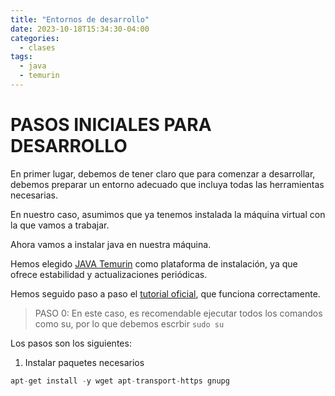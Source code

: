 ```yaml
---
title: "Entornos de desarrollo"
date: 2023-10-18T15:34:30-04:00
categories:
  - clases
tags:
  - java
  - temurin
---
```


# PASOS INICIALES PARA DESARROLLO

En primer lugar, debemos de tener claro que para comenzar a desarrollar, debemos preparar un entorno adecuado que incluya todas las herramientas necesarias.

En nuestro caso, asumimos que ya tenemos instalada la máquina virtual con la que vamos a trabajar.

Ahora vamos a instalar java en nuestra máquina.

Hemos elegido [JAVA Temurin](https://adoptium.net/es/temurin/releases/) como plataforma de instalación, ya que ofrece estabilidad y actualizaciones periódicas.

Hemos seguido paso a paso el [tutorial oficial](https://adoptium.net/es/installation/linux/), que funciona correctamente.

> PASO 0: En este caso, es recomendable ejecutar todos los comandos como su, por lo que debemos escrbir ```sudo su```

Los pasos son los siguientes:

1. Instalar paquetes necesarios

  ```java
  apt-get install -y wget apt-transport-https gnupg
  ```



